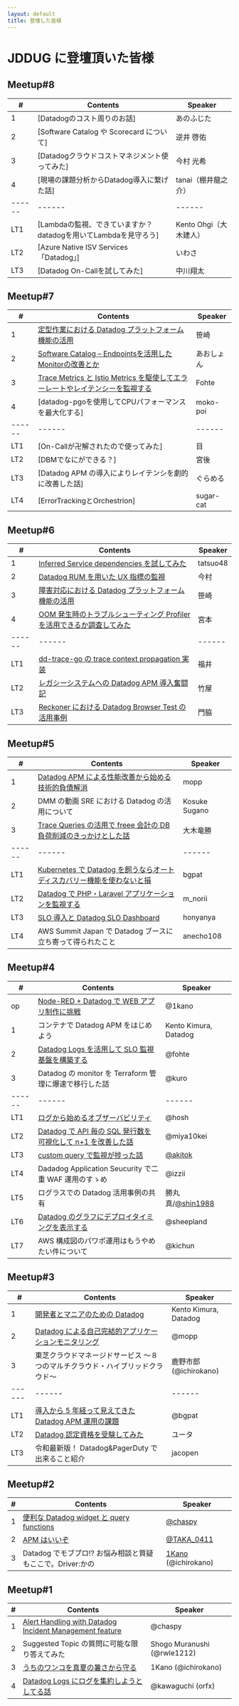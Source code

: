 ```yaml
---
layout: default
title: 登壇した皆様
---
```


# JDDUG に登壇頂いた皆様

## Meetup#8

| #      | Contents                                                                                                                                                                                     | Speaker  |
| ------ | -------------------------------------------------------------------------------------------------------------------------------------------------------------------------------------------- | -------- |
| 1      | [Datadogのコスト周りのお話] | あのふじた |
| 2      | [Software Catalog や Scorecard について] | 逆井 啓佑     |
| 3      | [Datadogクラウドコストマネジメント使ってみた]  | 今村 光希     |
| 4      | [現場の課題分析からDatadog導入に繋げた話] | tanai（棚井龍之介）     |
| ------ | ------                                                                                                                                                                                       | ------   |
| LT1    | [Lambdaの監視、できていますか？datadogを用いてLambdaを見守ろう] | Kento Ohgi（大木建人）     |
| LT2    | [Azure Native ISV Services「Datadog」]    | いわさ     |
| LT3    | [Datadog On-Callを試してみた] | 中川翔太     |


## Meetup#7

| #      | Contents                                                                                                                                                                                     | Speaker  |
| ------ | -------------------------------------------------------------------------------------------------------------------------------------------------------------------------------------------- | -------- |
| 1      | [定型作業における Datadog プラットフォーム機能の活用](https://speakerdeck.com/sengoku4902/ding-xing-zuo-ye-niokeru-datadog-puratutohuomuji-neng-nohuo-yong)                                                                       | 笹崎 |
| 2      | [Software Catalog – Endpointsを活用したMonitorの改善とか](https://speakerdeck.com/sh1y0uh/software-catalog-endpointswohuo-yong-sitamonitornogai-shan-toka)                                      | あおしょん     |
| 3      | [Trace Metrics と Istio Metrics を駆使してエラーレートやレイテンシーを監視する](https://speakerdeck.com/fohte/trace-metrics-to-istio-metrics-desabisujian-quan-xing-wojian-shi-suru)                             | Fohte     |
| 4      | [datadog-pgoを使用してCPUパフォーマンスを最大化する] | moko-poi     |
| ------ | ------                                                                                                                                                                                       | ------   |
| LT1    | [On-Callが卍解されたので使ってみた]                                                        | 目     |
| LT2    | [DBMでなにができる？]                                                            | 宮後     |
| LT3    | [Datadog APM の導入によりレイテンシを劇的に改善した話]                                                                    | ぐらめる     |
| LT4    | [ErrorTrackingとOrchestrion]                                                                    | sugar-cat     |

## Meetup#6

| #      | Contents                                                                                                                                                                                     | Speaker  |
| ------ | -------------------------------------------------------------------------------------------------------------------------------------------------------------------------------------------- | -------- |
| 1      | [Inferred Service dependencies を試してみた](https://www.docswell.com/s/tatsuo48/5R26JN-inferred-service-dependencies)                                                                       | tatsuo48 |
| 2      | [Datadog RUM を用いた UX 指標の監視](https://speakerdeck.com/imamura_ko_0314/datadog-rum-woyong-ita-ux-zhi-biao-nojian-shi-gu-ke-dui-ying-henohuo-yong)                                      | 今村     |
| 3      | [障害対応における Datadog プラットフォーム機能の活用](https://speakerdeck.com/sasazakihideto/zhang-hai-dui-ying-niokeru-datadog-puratutohuomuji-neng-nohuo-yong)                             | 笹崎     |
| 4      | [OOM 発生時のトラブルシューティング Profiler を活用できるか調査してみた](https://speakerdeck.com/atsushii/oomfa-sheng-shi-notoraburusiyuteingu-profilerwohuo-yong-dekirukadiao-cha-sitemita) | 宮本     |
| ------ | ------                                                                                                                                                                                       | ------   |
| LT1    | [dd-trace-go の trace context propagation 実装](https://speakerdeck.com/takatofukui/dd-trace-gonotrace-context-propagationshi-zhuang)                                                        | 福井     |
| LT2    | [レガシーシステムへの Datadog APM 導入奮闘記](https://speakerdeck.com/mtakeya4062/regasisisutemuhenodatadog-apmdao-ru-fen-dou-ji)                                                            | 竹屋     |
| LT3    | [Reckoner における Datadog Browser Test の活用事例](https://speakerdeck.com/nomadblacky/datadog-browser-test-at-reckoner)                                                                    | 門脇     |

## Meetup#5

| #      | Contents                                                                                                                                                                           | Speaker       |
| ------ | ---------------------------------------------------------------------------------------------------------------------------------------------------------------------------------- | ------------- |
| 1      | [Datadog APM による性能改善から始める技術的負債解消](https://speakerdeck.com/recruitengineers/japandatadog5-mopp)                                                                  | mopp          |
| 2      | DMM の動画 SRE における Datadog の活用について                                                                                                                                     | Kosuke Sugano |
| 3      | [Trace Queries の活用で freee 会計の DB 負荷削減のきっかけとした話](https://speakerdeck.com/ryuuuuma/trace-queriesnohuo-yong-defreeehui-ji-nodbfu-he-xue-jian-nokitukaketositahua) | 大木竜勝      |
| ------ | ------                                                                                                                                                                             | ------        |
| LT1    | [Kubernetes で Datadog を飼うならオートディスカバリー機能を使わないと損](https://speakerdeck.com/bgpat/kubernetesdedatadogwosi-unaraotodeisukabariwoshi-wanaitosun)                | bgpat         |
| LT2    | [Datadog で PHP・Laravel アプリケーションを監視する](https://speakerdeck.com/m_norii/monitoring-php-laravel-using-datadog)                                                         | m_norii       |
| LT3    | [SLO 導入と Datadog SLO Dashboard](https://speakerdeck.com/honyanya/slo-introduction-and-datadog-slo-dashboard)                                                                    | honyanya      |
| LT4    | AWS Summit Japan で Datadog ブースに立ち寄って得られたこと                                                                                                                         | anecho108     |

## Meetup#4

| #      | Contents                                                                                                                                                                   | Speaker                                          |
| ------ | -------------------------------------------------------------------------------------------------------------------------------------------------------------------------- | ------------------------------------------------ |
| op     | [Node-RED + Datadog で WEB アプリ制作に挑戦](https://qiita.com/1Kano/items/3082b786a75a454a8d83)                                                                           | @1kano                                           |
| 1      | コンテナで Datadog APM をはじめよう                                                                                                                                        | Kento Kimura, Datadog                            |
| 2      | [Datadog Logs を活用して SLO 監視基盤を構築する](https://speakerdeck.com/fohte/datadog-logs-wohuo-yong-site-slo-jian-shi-ji-pan-wogou-zhu-suru)                            | @fohte                                           |
| 3      | Datadog の monitor を Terraform 管理に爆速で移行した話                                                                                                                     | @kuro                                            |
| ------ | ------                                                                                                                                                                     | ------                                           |
| LT1    | [ログから始めるオブザーバビリティ](https://speakerdeck.com/hosht/rogukarashi-meruobuzababiritei)                                                                           | @hosh                                            |
| LT2    | [Datadog で API 毎の SQL 発行数を可視化して n+1 を改善した話](https://speakerdeck.com/nealle/datadogdeapimei-nosqlfa-xing-shu-woke-shi-hua-siten-plus-1wogai-shan-sitahua) | @miya10kei                                       |
| LT3    | [custom query で監視が捗った話](https://speakerdeck.com/akitok_/monitoring-with-custom-query)                                                                              | [@akitok](https://x.com/akitok_)                 |
| LT4    | Dadadog Application Seucurity で二重 WAF 運用のすゝめ                                                                                                                      | @izzii                                           |
| LT5    | ログラスでの Datadog 活用事例の共有                                                                                                                                        | 勝丸真/[@shin1988](https://twitter.com/shin1988) |
| LT6    | [Datadog のグラフにデプロイタイミングを表示する](https://speakerdeck.com/sheepland/deploy-timing-on-datadog-graph)                                                         | @sheepland                                       |
| LT7    | AWS 構成図のパワポ運用はもうやめたい件について                                                                                                                             | @kichun                                          |

## Meetup#3

| #      | Contents                                                                                                                                                 | Speaker                |
| ------ | -------------------------------------------------------------------------------------------------------------------------------------------------------- | ---------------------- |
| 1      | [開発者とマニアのための Datadog](https://speakerdeck.com/aoto/datadog-for-developers-and-geeks)                                                          | Kento Kimura, Datadog  |
| 2      | [Datadog による自己完結的アプリケーションモニタリング](https://speakerdeck.com/recruitengineers/datadog-niyoru-zi-ji-wan-jie-de-apurikesiyonmonitaringu) | @mopp                  |
| 3      | 東芝クラウドマネージドサービス ～８つのマルチクラウド・ハイブリッドクラウド～                                                                            | 鹿野市郎 (@ichirokano) |
| ------ | ------                                                                                                                                                   | ------                 |
| LT1    | [導入から 5 年経って見えてきた Datadog APM 運用の課題](https://speakerdeck.com/bgpat/dao-ru-kara5nian-gajing-tutejian-eta-datadog-apm-yun-yong-noke-ti)  | @bgpat                 |
| LT2    | [Datadog 認定資格を受験してみた](https://www.docswell.com/s/WN_Tech-PR/5RXDG2-2024-03-12-133128)                                                         | ユータ                 |
| LT3    | 令和最新版！ Datadog&PagerDuty で出来ること紹介                                                                                                          | jacopen                |

## Meetup#2

| #   | Contents                                                                                                    | Speaker                                                               |
| --- | ----------------------------------------------------------------------------------------------------------- | --------------------------------------------------------------------- |
| 1   | [便利な Datadog widget と query functions](https://gist.github.com/chaspy/aa9a8cdac04fb77ec4f745d3a39c6953) | [@chaspy](https://chaspy.me/)                                         |
| 2   | [APM はいいぞ](https://speakerdeck.com/kaga/awesome-datadog-apm)                                            | [@TAKA_0411](https://twitter.com/TAKA_0411)                           |
| 3   | Datadog でモブプロ!? お悩み相談と質疑もここで。Driver:かの                                                  | [1Kano](https://coderdojo-ome.funnygeekjp.com/profile/) (@ichirokano) |

## Meetup#1

| #   | Contents                                                                                                                                  | Speaker                     |
| --- | ----------------------------------------------------------------------------------------------------------------------------------------- | --------------------------- |
| 1   | [Alert Handling with Datadog Incident Management feature](https://speakerdeck.com/chaspy/alert-handling-with-datadog-incident-management) | @chaspy                     |
| 2   | Suggested Topic の質問に可能な限り答えてみた                                                                                              | Shogo Muranushi (@rwle1212) |
| 3   | [うちのワンコを真夏の暑さから守る](https://qiita.com/1Kano/items/5f2eed58794f13776a8e)                                                    | 1Kano (@ichirokano)         |
| 4   | [Datadog Logs にログを集約しようとしてる話](https://speakerdeck.com/orfx/datadog-logs-ni-roguwoji-yue-siyouto-siteruhua)                  | @kawaguchi (orfx)           |
